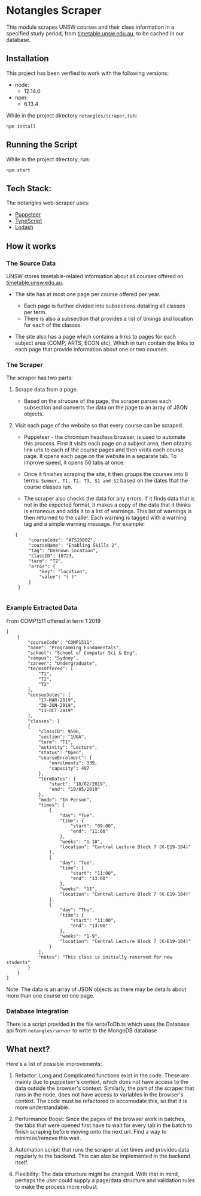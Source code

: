 # Notangles Scraper

This module scrapes UNSW courses and their class information in a specified study period, from [timetable.unsw.edu.au](https://timetable.unsw.edu.au/), to be cached in our database.

## Installation

This project has been verified to work with the following versions:

- node:
  - 12.14.0
- npm:
  - 6.13.4

While in the project directory `notangles/scraper`, run:

```
npm install
```

## Running the Script

While in the project directory, run:

```
npm start
```

## Tech Stack:

The notangles web-scraper uses:

- [Puppeteer](https://github.com/puppeteer/puppeteer)
- [TypeScript](https://www.typescriptlang.org/)
- [Lodash](https://lodash.com/)

## How it works

### The Source Data

UNSW stores timetable-related information about all courses offered on [timetable.unsw.edu.au](https://timetable.unsw.edu.au/).

- The site has at most one page per course offered per year.
  - Each page is further divided into subsections detailing all classes per term.
  - There is also a subsection that provides a list of timings and location for each of the classes.

- The site also has a page which contains a links to pages for each subject area (COMP, ARTS, ECON etc). Which in turn contain the links to each page that provide information about one or two courses.

### The Scraper

The scraper has two parts:

1. Scrape data from a page.

   - Based on the strucure of the page, the scraper parses each subsection and converts the data on the page to an array of JSON objects.
2. Visit each page of the website so that every course can be scraped.

   - Puppeteer - the chromium headless browser, is used to automate this process. First it visits each page on a subject area, then obtains link urls to each of the course pages and then visits each course page.
     It opens each page on the website in a separate tab. To improve speed, it opens 50 tabs at once.

   - Once it finishes scraping the site, it then groups the courses into 6 terms:
     `Summer, T1, T2, T3, S1 and S2` based on the dates that the course classes run.

   - The scraper also checks the data for any errors. If it finds data that is not in the expected format, it makes a copy of the data that it thinks is erroneous and adds it to a list of warnings. This list of warnings is then returned to the caller. Each warning is tagged with a warning tag and a simple warning message. For example:
   ```
   {
        "courseCode": "ATSI0002",
        "courseName": "Enabling Skills 2",
        "tag": "Unknown Location",
        "classID": 10723,
        "term": "T2",
        "error": {
            "key": "location",
            "value": "( )"
        }
    }


### Example Extracted Data

From COMP1511 offered in term 1 2019
 ```
 [
     {
         "courseCode": "COMP1511",
         "name": "Programming Fundamentals",
         "school": "School of Computer Sci & Eng",
         "campus": "Sydney",
         "career": "Undergraduate",
         "termsOffered": [
             "T1",
             "T2",
             "T3"
         ],
         "censusDates": [
             "17-MAR-2019",
             "30-JUN-2019",
             "13-OCT-2019"
         ],
         "classes": [
         {
             "classID": 9596,
             "section": "1UGA",
             "term": "T1",
             "activity": "Lecture",
             "status": "Open",
             "courseEnrolment": {
                 "enrolments": 339,
                 "capacity": 497
             },
             "termDates": {
                 "start": "18/02/2019",
                 "end": "19/05/2019"
             },
             "mode": "In Person",
             "times": [
                 {
                     "day": "Tue",
                     "time": {
                         "start": "09:00",
                         "end": "11:00"
                     },
                     "weeks": "1-10",
                     "location": "Central Lecture Block 7 (K-E19-104)"
                 },
                 {
                     "day": "Tue",
                     "time": {
                         "start": "11:00",
                         "end": "13:00"
                     },
                     "weeks": "11",
                     "location": "Central Lecture Block 7 (K-E19-104)"
                 },
                 {
                     "day": "Thu",
                     "time": {
                         "start": "11:00",
                         "end": "13:00"
                     },
                     "weeks": "1-9",
                     "location": "Central Lecture Block 7 (K-E19-104)"
                 }
             ],
             "notes": "This class is initially reserved for new students"
         }
     }
 ]
 ```
Note: The data is an array of JSON objects as there may be details about more than one course on one page.

### Database Integration

There is a script provided in the file writeToDb.ts which uses the Database api from `notangles/server` to write to the MongoDB database

## What next?

Here's a list of possible improvements:

1. Refactor: Long and Complicated functions exist in the code. These are mainly due to puppeteer's context, which does not have access to the data outside the browser's context. Similarly, the part of the scraper that runs in the node, does not have access to variables in the browser's context. The code must be refactored to accomodate this, so that it is more understandable.

2. Performance Boost: Since the pages of the browser work in batches, the tabs that were opened first have to wait for every tab in the batch to finish scraping before moving onto the next url. Find a way to minimize/remove this wait.

3. Automation script: that runs the scraper at set times and provides data regularly to the backend. This can also be implemented in the backend itself.

4. Flexibility: The data structure might be changed. With that in mind, perhaps the user could supply a page/data structure and validation rules to make the process more robust.
